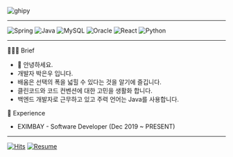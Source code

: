![ghipy](https://user-images.githubusercontent.com/50124623/210032601-e6e9eb8c-8cbf-4b3a-8257-932e39d5ae31.gif)

---

![Spring](https://img.shields.io/badge/-Spring-6DB33F?style=flat-square&logo=Spring&logoColor=white)
![Java](https://img.shields.io/badge/JAVA-007396?style=flat-squareelogo=java&logoColor=white)
![MySQL](https://img.shields.io/badge/MySQL-4479A1?style=flat-square&logo=MySQL&logoColor=fff)
![Oracle](https://img.shields.io/badge/oracle-F80000?style=flat-square&logo=oracle&logoColor=white)
![React](https://img.shields.io/badge/React-61DAFB?style=flat-square&logo=react&logoColor=black)
![Python](https://img.shields.io/badge/Python-3776AB?style=flat-square&logo=Python&logoColor=white)

---

💁🏻‍♂️ Brief
- 👋 안녕하세요.  
- 개발자 박은우 입니다.   
- 배움은 선택의 폭을 넓힐 수 있다는 것을 알기에 즐깁니다.  
- 클린코드와 코드 컨벤션에 대한 고민을 생활화 합니다.
- 백엔드 개발자로 근무하고 있고 주력 언어는 Java를 사용합니다.

💼 Experience
- EXIMBAY - Software Developer (Dec 2019 ~ PRESENT)
--- 


<!-- 
<a href="https://opgc.me/#/users/ieunune" target="_blank"><img src="https://api.opgc.me/githubs/users/ieunune/tag/?theme=basic" /></a>
<br/> ![GitHub status](https://github-readme-stats.vercel.app/api?username=ieunune&show_icons=true)
<br/> ![Metrics](https://metrics.lecoq.io/ieunune?template=classic&config.timezone=Asia%2FSeoul&config.animated=true)
-->
  
[![Hits](https://hits.seeyoufarm.com/api/count/incr/badge.svg?url=https%3A%2F%2Fgithub.com%2Fieunune&count_bg=%23707070&title_bg=%23000000&icon=digitalocean.svg&icon_color=%23E7E7E7&title=hits&edge_flat=false)](https://hits.seeyoufarm.com)
[![Resume](https://img.shields.io/badge/Resume-black?style=flat-square&logo=notion&Lists&logoColor=white)](https://military-diadem-6f0.notion.site/5c39df8a85044efeae1a47b1bd42421f)
